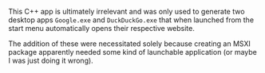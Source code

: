 This C++ app is ultimately irrelevant and was only used to generate two desktop apps `Google.exe` and `DuckDuckGo.exe` that when launched from the start menu automatically opens their respective website.

The addition of these were necessitated solely because creating an MSXI package apparently needed some kind of launchable application (or maybe I was just doing it wrong).